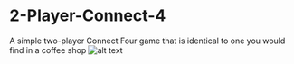 # 2-Player-Connect-4
A simple two-player Connect Four game that is identical to one you would find in a coffee shop
![alt text](https://i.imgur.com/4Hh98Sk.png)
